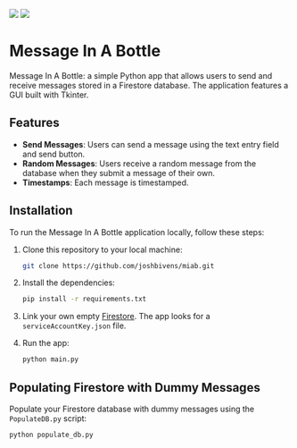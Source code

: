 ![](https://img.shields.io/github/downloads/joshbivens/miab/total?style=plastic) ![](https://img.shields.io/github/last-commit/joshbivens/miab)

# Message In A Bottle

Message In A Bottle: a simple Python app that allows users to send and receive messages stored in a Firestore database. The application features a GUI built with Tkinter.

## Features

- **Send Messages**: Users can send a message using the text entry field and send button.
- **Random Messages**: Users receive a random message from the database when they submit a message of their own.
- **Timestamps**: Each message is timestamped.

## Installation

To run the Message In A Bottle application locally, follow these steps:

1. Clone this repository to your local machine:
   ```bash
   git clone https://github.com/joshbivens/miab.git
   ```

2. Install the dependencies:
    ```bash
    pip install -r requirements.txt
    ```

3. Link your own empty [Firestore](https://firebase.google.com/docs/firestore/quickstart). The app looks for a `serviceAccountKey.json` file.

4. Run the app:
    ```bash
    python main.py
    ```

## Populating Firestore with Dummy Messages

Populate your Firestore database with dummy messages using the `PopulateDB.py` script:
```bash
python populate_db.py
```